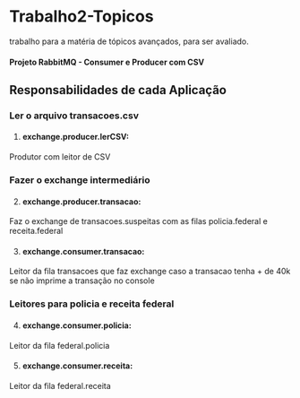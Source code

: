 # Trabalho2-Topicos

trabalho para a matéria de tópicos avançados, para ser avaliado. 

#### Projeto RabbitMQ - Consumer e Producer com CSV

## Responsabilidades de cada Aplicação

### Ler o arquivo transacoes.csv

1. #### exchange.producer.lerCSV: 
Produtor com leitor de CSV

### Fazer o exchange intermediário

2. #### exchange.producer.transacao:
Faz o exchange de transacoes.suspeitas com as filas policia.federal e receita.federal

3. #### exchange.consumer.transacao:
Leitor da fila transacoes que faz exchange caso a transacao tenha + de 40k se não imprime a transação no console

### Leitores para policia e receita federal

4. #### exchange.consumer.policia:
Leitor da fila federal.policia
    
5. #### exchange.consumer.receita:
Leitor da fila federal.receita
    

